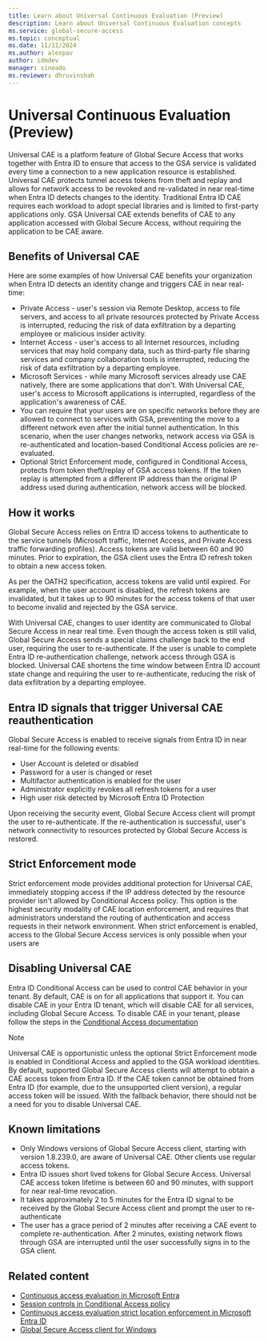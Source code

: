 ```yaml
---
title: Learn about Universal Continuous Evaluation (Preview)
description: Learn about Universal Continuous Evaluation concepts
ms.service: global-secure-access
ms.topic: conceptual
ms.date: 11/11/2024
ms.author: alexpav
author: idmdev
manager: sineado
ms.reviewer: dhruvinshah
---
```

# Universal Continuous Evaluation (Preview)

Universal CAE is a platform feature of Global Secure Access that works together with Entra ID to ensure that access to the GSA service is validated every time a connection to a new application resource is established. Universal CAE protects tunnel access tokens from theft and replay and allows for network access to be revoked and re-validated in near real-time when Entra ID detects changes to the identity. Traditional Entra ID CAE requires each workload to adopt special libraries and is limited to first-party applications only.  GSA Universal CAE extends benefits of CAE to any application accessed with Global Secure Access, without requiring the application to be CAE aware.

## Benefits of Universal CAE

Here are some examples of how Universal CAE benefits your organization when Entra ID detects an identity change and triggers CAE in near real-time:

* Private Access - user's session via Remote Desktop, access to file servers, and access to all private resources protected by Private Access is interrupted, reducing the risk of data exfiltration by a departing employee or malicious insider activity.
* Internet Access - user's access to all Internet resources, including services that may hold company data, such as third-party file sharing services and company collaboration tools is interrupted, reducing the risk of data exfiltration by a departing employee. 
* Microsoft Services - while many Microsoft services already use CAE natively, there are some applications that don't. With Universal CAE, user's access to Microsoft applications is interrupted, regardless of the application's awareness of CAE.
*  You can require that your users are on specific networks before they are allowed to connect to services with GSA, preventing the move to a different network even after the initial tunnel authentication. In this scenario, when the user changes networks, network access via GSA is re-authenticated and location-based Conditional Access policies are re-evaluated.
* Optional Strict Enforcement mode, configured in Conditional Access, protects from token theft/replay of GSA access tokens. If the token replay is attempted from a different IP address than the original IP address used during authentication, network access will be blocked.

## How it works

Global Secure Access relies on Entra ID access tokens to authenticate to the service tunnels (Microsoft traffic, Internet Access, and Private Access traffic forwarding profiles). Access tokens are valid between 60 and 90 minutes. Prior to expiration, the GSA client uses the Entra ID refresh token to obtain a new access token.

As per the OATH2 specification, access tokens are valid until expired. For example, when the user account is disabled, the refresh tokens are invalidated, but it takes up to 90 minutes for the access tokens of that user to become invalid and rejected by the GSA service.

With Universal CAE, changes to user identity are communicated to Global Secure Access in near real time. Even though the access token is still valid, Global Secure Access sends a special claims challenge back to the end user, requiring the user to re-authenticate. If the user is unable to complete Entra ID re-authentication challenge, network access through GSA is blocked. Universal CAE shortens the time window between Entra ID account state change and requiring the user to re-authenticate, reducing the risk of data exfiltration by a departing employee.

## Entra ID signals that trigger Universal CAE reauthentication

Global Secure Access is enabled to receive signals from Entra ID in near real-time for the following events:

* User Account is deleted or disabled
* Password for a user is changed or reset
* Multifactor authentication is enabled for the user
* Administrator explicitly revokes all refresh tokens for a user
* High user risk detected by Microsoft Entra ID Protection

Upon receiving the security event, Global Secure Access client will prompt the user to re-authenticate. If the re-authentication is successful, user's network connectivity to resources protected by Global Secure Access is restored.

## Strict Enforcement mode
Strict enforcement mode provides additional protection for Universal CAE, immediately stopping access if the IP address detected by the resource provider isn't allowed by Conditional Access policy. This option is the highest security modality of CAE location enforcement, and requires that administrators understand the routing of authentication and access requests in their network environment. When strict enforcement is enabled, access to the Global Secure Access services is only possible when your users are 

## Disabling Universal CAE

Entra ID Conditional Access can be used to control CAE behavior in your tenant. By default, CAE is on for all applications that support it. You can disable CAE in your Entra ID tenant, which will disable CAE for all services, including Global Secure Access. To disable CAE in your tenant, please follow the steps in the [Conditional Access documentation](/entra/identity/conditional-access/concept-conditional-access-session#customize-continuous-access-evaluation)

> [!Note]
> Universal CAE is opportunistic unless the optional Strict Enforcement mode is enabled in Conditional Access and applied to the GSA workload identities. By default, supported Global Secure Access clients will attempt to obtain a CAE access token from Entra ID. If the CAE token cannot be obtained from Entra ID (for example, due to the unsupported client version), a regular access token will be issued. With the fallback behavior, there should not be a need for you to disable Universal CAE. 

## Known limitations

* Only Windows versions of Global Secure Access client, starting with version 1.8.239.0, are aware of Universal CAE. Other clients use regular access tokens.
* Entra ID issues short lived tokens for Global Secure Access. Universal CAE access token lifetime is between 60 and 90 minutes, with support for near real-time revocation.
* It takes approximately 2 to 5 minutes for the Entra ID signal to be received by the Global Secure Access client and prompt the user to re-authenticate
* The user has a grace period of 2 minutes after receiving a CAE event to complete re-authentication. After 2 minutes, existing network flows through GSA are interrupted until the user successfully signs in to the GSA client.

## Related content

- [Continuous access evaluation in Microsoft Entra](/docs/identity/conditional-access/concept-continuous-access-evaluation.md)
- [Session controls in Conditional Access policy](/docs/identity/conditional-access/concept-conditional-access-session.md)
- [Continuous access evaluation strict location enforcement in Microsoft Entra ID](/docs/identity/conditional-access/concept-continuous-access-evaluation-strict-enforcement.md)
- [Global Secure Access client for Windows](how-to-install-windows-client.md)